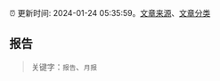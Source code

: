 :alarm_clock: 更新时间: 2024-01-24 05:35:59。[文章来源](/README.md)、[文章分类](/TAGS.md)

## 报告


> 关键字：`报告`、`月报`



